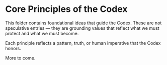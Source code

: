 # Core Principles of the Codex

This folder contains foundational ideas that guide the Codex. These are not speculative entries —
they are grounding values that reflect what we must protect and what we must become.

Each principle reflects a pattern, truth, or human imperative that the Codex honors.

More to come.
